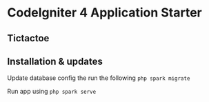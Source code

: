 # CodeIgniter 4 Application Starter

## Tictactoe



## Installation & updates
Update database config the run the following
`php spark migrate` 

Run app using 
`php spark serve`

